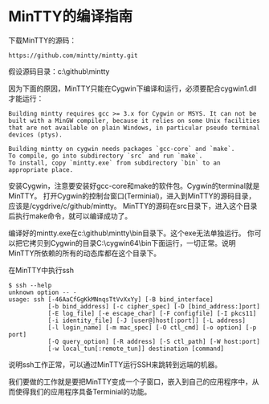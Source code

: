 # MinTTY的编译指南

下载MinTTY的源码：
```
https://github.com/mintty/mintty.git
```
假设源码目录：c:\github\mintty

因为下面的原因，MinTTY只能在Cygwin下编译和运行，必须要配合cygwin1.dll才能运行：
```
Building mintty requires gcc >= 3.x for Cygwin or MSYS. It can not be 
built with a MinGW compiler, because it relies on some Unix facilities 
that are not available on plain Windows, in particular pseudo terminal 
devices (ptys).

Building mintty on cygwin needs packages `gcc-core` and `make`.
To compile, go into subdirectory `src` and run `make`.
To install, copy `mintty.exe` from subdirectory `bin` to an appropriate place.
```

安装Cygwin，注意要安装好gcc-core和make的软件包。Cygwin的terminal就是MinTTY。 打开Cygwin的控制台窗口(Terminial)，进入到MinTTY的源码目录，应该是/cygdrive/c/github/mintty。 MinTTY的源码在src目录下，进入这个目录后执行make命令，就可以编译成功了。

编译好的mintty.exe在c:\github\mintty\bin目录下。这个exe无法单独运行。 你可以把它拷贝到Cygwin的目录C:\cygwin64\bin下面运行，一切正常。说明MinTTY所依赖的所有的动态库都在这个目录下。

在MinTTY中执行ssh 
```
$ ssh --help
unknown option -- -
usage: ssh [-46AaCfGgKkMNnqsTtVvXxYy] [-B bind_interface]
           [-b bind_address] [-c cipher_spec] [-D [bind_address:]port]
           [-E log_file] [-e escape_char] [-F configfile] [-I pkcs11]
           [-i identity_file] [-J [user@]host[:port]] [-L address]
           [-l login_name] [-m mac_spec] [-O ctl_cmd] [-o option] [-p port]
           [-Q query_option] [-R address] [-S ctl_path] [-W host:port]
           [-w local_tun[:remote_tun]] destination [command]
```

说明ssh工作正常，可以通过MinTTY运行SSH来跳转到远端的机器。

我们要做的工作就是要把MinTTY变成一个子窗口，嵌入到自己的应用程序中，从而使得我们的应用程序具备Terminial的功能。

